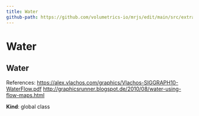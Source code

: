 ```yaml
---
title: Water
github-path: https://github.com/volumetrics-io/mrjs/edit/main/src/extras/Water.js
---
```

# Water

<a name="Water"></a>

## Water
References:
	https://alex.vlachos.com/graphics/Vlachos-SIGGRAPH10-WaterFlow.pdf
	http://graphicsrunner.blogspot.de/2010/08/water-using-flow-maps.html

**Kind**: global class  
